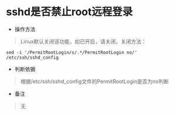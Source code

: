 # sshd是否禁止root远程登录

- 操作方法
> Linux默认关闭该功能，如已开启，请关闭，关闭方法：
```
sed -i '/PermitRootLogin/s/.*/PermitRootLogin no/' /etc/ssh/sshd_config 
```

- 判断依据
> 根据/etc/ssh/sshd_config文件的PermitRootLogin是否为no判断

- 备注
> 无